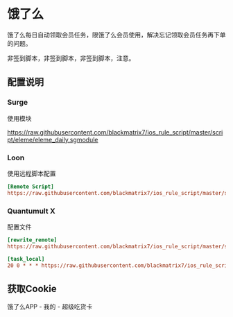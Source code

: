 # 饿了么

饿了么每日自动领取会员任务，限饿了么会员使用，解决忘记领取会员任务再下单的问题。

非签到脚本，非签到脚本，非签到脚本，注意。

## 配置说明

### Surge

使用模块

https://raw.githubusercontent.com/blackmatrix7/ios_rule_script/master/script/eleme/eleme_daily.sgmodule

### Loon

使用远程脚本配置

```ini
[Remote Script]
https://raw.githubusercontent.com/blackmatrix7/ios_rule_script/master/script/eleme/eleme_daily.lnscript, tag=饿了么_领取会员任务, enabled=true
```

### Quantumult X

配置文件

```ini
[rewrite_remote]
https://raw.githubusercontent.com/blackmatrix7/ios_rule_script/master/script/eleme/eleme_daily.qxrewrite, tag=小米有品_获取Cookie, enabled=true

[task_local]
20 0 * * * https://raw.githubusercontent.com/blackmatrix7/ios_rule_script/master/script/eleme/eleme_daily.js, tag=饿了么_领取会员任务, enabled=true
```

## 获取Cookie

饿了么APP - 我的 - 超级吃货卡